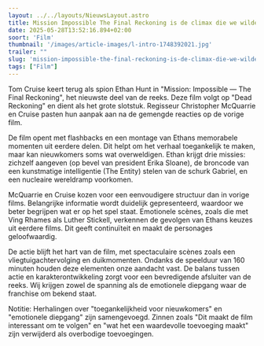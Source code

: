 ```yaml
---
layout: ../../layouts/NieuwsLayout.astro
title: Mission Impossible The Final Reckoning is de climax die we wilden
date: 2025-05-28T13:52:16.894+02:00
soort: 'Film'
thumbnail: '/images/article-images/l-intro-1748392021.jpg'
trailer: ""
slug: 'mission-impossible-the-final-reckoning-is-de-climax-die-we-wilden'
tags: ["Film"]
---
```


Tom Cruise keert terug als spion Ethan Hunt in "Mission: Impossible — The Final
Reckoning", het nieuwste deel van de reeks. Deze film volgt op "Dead Reckoning"
en dient als het grote slotstuk. Regisseur Christopher McQuarrie en Cruise
pasten hun aanpak aan na de gemengde reacties op de vorige film.

De film opent met flashbacks en een montage van Ethans memorabele momenten uit
eerdere delen. Dit helpt om het verhaal toegankelijk te maken, maar kan
nieuwkomers soms wat overweldigen. Ethan krijgt drie missies: zichzelf aangeven
(op bevel van president Erika Sloane), de broncode van een kunstmatige
intelligentie (The Entity) stelen van de schurk Gabriel, en een nucleaire
wereldramp voorkomen.

McQuarrie en Cruise kozen voor een eenvoudigere structuur dan in vorige films.
Belangrijke informatie wordt duidelijk gepresenteerd, waardoor we beter
begrijpen wat er op het spel staat. Emotionele scènes, zoals die met Ving Rhames
als Luther Stickell, verkennen de gevolgen van Ethans keuzes uit eerdere films.
Dit geeft continuïteit en maakt de personages geloofwaardig.

De actie blijft het hart van de film, met spectaculaire scènes zoals een
vliegtuigachtervolging en duikmomenten. Ondanks de speelduur van 160 minuten
houden deze elementen onze aandacht vast. De balans tussen actie en
karakterontwikkeling zorgt voor een bevredigende afsluiter van de reeks. Wij
krijgen zowel de spanning als de emotionele diepgang waar de franchise om bekend
staat.

Notitie: Herhalingen over "toegankelijkheid voor nieuwkomers" en "emotionele
diepgang" zijn samengevoegd. Zinnen zoals "Dit maakt de film interessant om te
volgen" en "wat het een waardevolle toevoeging maakt" zijn verwijderd als
overbodige toevoegingen.